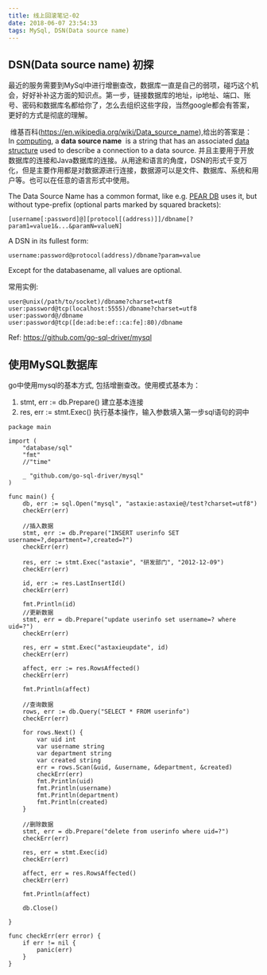 ```yaml
---
title: 线上回滚笔记-02
date: 2018-06-07 23:54:33
tags: MySql, DSN(Data source name) 
---
```


## DSN(Data source name)  初探	 

​	最近的服务需要到MySql中进行增删查改，数据库一直是自己的弱项，碰巧这个机会，好好补补这方面的知识点。第一步，链接数据库的地址，ip地址、端口、账号、密码和数据库名都给你了，怎么去组织这些字段，当然google都会有答案，更好的方式是彻底的理解。

​	维基百科(https://en.wikipedia.org/wiki/Data_source_name),给出的答案是：In [computing](https://en.wikipedia.org/wiki/Computing), a **data source name**  is a string that has an associated [data structure](https://en.wikipedia.org/wiki/Data_structure) used to describe a connection to a data source. 并且主要用于开放数据库的连接和Java数据库的连接。从用途和语言的角度，DSN的形式千变万化，但是主要作用都是对数据源进行连接，数据源可以是文件、数据库、系统和用户等。也可以在任意的语言形式中使用。

The Data Source Name has a common format, like e.g. [PEAR DB](http://pear.php.net/manual/en/package.database.db.intro-dsn.php) uses it, but without type-prefix (optional parts marked by squared brackets):

```shell
[username[:password]@][protocol[(address)]]/dbname[?param1=value1&...&paramN=valueN]
```

A DSN in its fullest form:

```
username:password@protocol(address)/dbname?param=value
```

Except for the databasename, all values are optional.

常用实例:

```
user@unix(/path/to/socket)/dbname?charset=utf8
user:password@tcp(localhost:5555)/dbname?charset=utf8
user:password@/dbname
user:password@tcp([de:ad:be:ef::ca:fe]:80)/dbname
```

Ref: https://github.com/go-sql-driver/mysql 



## 使用MySQL数据库 

go中使用mysql的基本方式, 包括增删查改。使用模式基本为：

1. stmt, err := db.Prepare() 建立基本连接
2. res, err := stmt.Exec() 执行基本操作，输入参数填入第一步sql语句的洞中

```
package main

import (
	"database/sql"
	"fmt"
	//"time"

	_ "github.com/go-sql-driver/mysql"
)

func main() {
	db, err := sql.Open("mysql", "astaxie:astaxie@/test?charset=utf8")
	checkErr(err)

	//插入数据
	stmt, err := db.Prepare("INSERT userinfo SET username=?,department=?,created=?")
	checkErr(err)

	res, err := stmt.Exec("astaxie", "研发部门", "2012-12-09")
	checkErr(err)

	id, err := res.LastInsertId()
	checkErr(err)

	fmt.Println(id)
	//更新数据
	stmt, err = db.Prepare("update userinfo set username=? where uid=?")
	checkErr(err)

	res, err = stmt.Exec("astaxieupdate", id)
	checkErr(err)

	affect, err := res.RowsAffected()
	checkErr(err)

	fmt.Println(affect)

	//查询数据
	rows, err := db.Query("SELECT * FROM userinfo")
	checkErr(err)

	for rows.Next() {
		var uid int
		var username string
		var department string
		var created string
		err = rows.Scan(&uid, &username, &department, &created)
		checkErr(err)
		fmt.Println(uid)
		fmt.Println(username)
		fmt.Println(department)
		fmt.Println(created)
	}

	//删除数据
	stmt, err = db.Prepare("delete from userinfo where uid=?")
	checkErr(err)

	res, err = stmt.Exec(id)
	checkErr(err)

	affect, err = res.RowsAffected()
	checkErr(err)

	fmt.Println(affect)

	db.Close()

}

func checkErr(err error) {
	if err != nil {
		panic(err)
	}
}
```